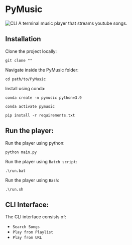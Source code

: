 # PyMusic
![CLI](assets/cli_ui.png)
A terminal music player that streams youtube songs.

## Installation
Clone the project locally:

    git clone ""

Navigate inside the PyMusic folder:

    cd path/to/PyMusic

Install using conda:

    conda create -n pymusic python=3.9

    conda activate pymusic

    pip install -r requirements.txt

## Run the player:
Run the player using python:

    python main.py

Run the player using `Batch script`:
    
    .\run.bat

Run the player using `Bash`:

    .\run.sh


## CLI Interface:
The CLI interface consists of:
- `Search Songs`
- `Play from Playlist`
- `Play from URL`
    
